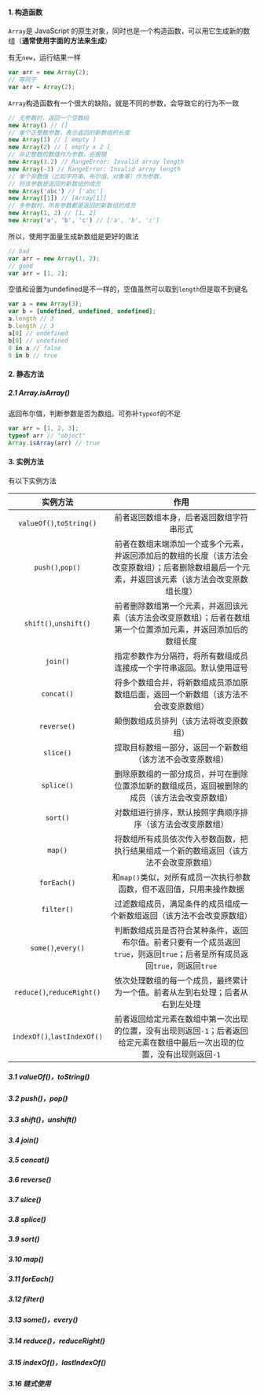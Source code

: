 #### 1. 构造函数

`Array`是 JavaScript 的原生对象，同时也是一个构造函数，可以用它生成新的数组（**通常使用字面的方法来生成**）

有无`new`，运行结果一样

```js
var arr = new Array(2);
// 等同于
var arr = Array(2);
```

`Array`构造函数有一个很大的缺陷，就是不同的参数，会导致它的行为不一致

```js
// 无参数时，返回一个空数组
new Array() // []
// 单个正整数参数，表示返回的新数组的长度
new Array(1) // [ empty ]
new Array(2) // [ empty x 2 ]
// 非正整数的数值作为参数，会报错
new Array(3.2) // RangeError: Invalid array length
new Array(-3) // RangeError: Invalid array length
// 单个非数值（比如字符串、布尔值、对象等）作为参数，
// 则该参数是返回的新数组的成员
new Array('abc') // ['abc']
new Array([1]) // [Array[1]]
// 多参数时，所有参数都是返回的新数组的成员
new Array(1, 2) // [1, 2]
new Array('a', 'b', 'c') // ['a', 'b', 'c']
```

所以，使用字面量生成新数组是更好的做法

```js
// bad
var arr = new Array(1, 2);
// good
var arr = [1, 2];
```

空值和设置为undefined是不一样的，空值虽然可以取到`length`但是取不到键名

```js
var a = new Array(3);
var b = [undefined, undefined, undefined];
a.length // 3
b.length // 3
a[0] // undefined
b[0] // undefined
0 in a // false
0 in b // true
```

#### 2. 静态方法

##### 2.1 Array.isArray()

返回布尔值，判断参数是否为数组。可弥补`typeof`的不足

```js
var arr = [1, 2, 3];
typeof arr // "object"
Array.isArray(arr) // true
```

#### 3. 实例方法

有以下实例方法

|          实例方法           |                             作用                             |
| :-------------------------: | :----------------------------------------------------------: |
|  `valueOf()`,`toString()`   |           前者返回数组本身，后者返回数组字符串形式           |
|      `push()`,`pop()`       | 前者在数组末端添加一个或多个元素，并返回添加后的数组的长度（该方法会改变原数组）；后者删除数组最后一个元素，并返回该元素（该方法会改变原数组长度） |
|    `shift()`,`unshift()`    | 前者删除数组第一个元素，并返回该元素（该方法会改变原数组）；后者在数组第一个位置添加元素，并返回添加后的数组长度 |
|          `join()`           | 指定参数作为分隔符，将所有数组成员连接成一个字符串返回。默认使用逗号 |
|         `concat()`          | 将多个数组合并，将新数组成员添加原数组后面，返回一个新数组（该方法不会改变原数组） |
|         `reverse()`         |            颠倒数组成员排列（该方法将改变原数组）            |
|          `slice()`          |  提取目标数组一部分，返回一个新数组（该方法不会改变原数组）  |
|         `splice()`          | 删除原数组的一部分成员，并可在删除位置添加新的数组成员，返回被删除的成员（该方法会改变原数组） |
|          `sort()`           |  对数组进行排序，默认按照字典顺序排序（该方法会改变原数组）  |
|           `map()`           | 将数组所有成员依次传入参数函数，把执行结果组成一个新的数组返回（该方法不会改变原数组） |
|         `forEach()`         | 和`map()`类似，对所有成员一次执行参数函数，但不返回值，只用来操作数据 |
|         `filter()`          | 过滤数组成员，满足条件的成员组成一个新数组返回（该方法不会改变原数组） |
|     `some()`,`every()`      | 判断数组成员是否符合某种条件，返回布尔值。前者只要有一个成员返回`true`，则返回`true`；后者是所有成员返回`true`，则返回`true` |
| `reduce()`,`reduceRight()`  | 依次处理数组的每一个成员，最终累计为一个值。前者从左到右处理；后者从右到左处理 |
| `indexOf()`,`lastIndexOf()` | 前者返回给定元素在数组中第一次出现的位置，没有出现则返回`-1`；后者返回给定元素在数组中最后一次出现的位置，没有出现则返回`-1` |

##### 3.1 valueOf()，toString()

##### 3.2 push()，pop()

##### 3.3 shift()，unshift()

##### 3.4 join()

##### 3.5 concat()

##### 3.6 reverse()

##### 3.7 slice()

##### 3.8 splice()

##### 3.9 sort()

##### 3.10 map()

##### 3.11 forEach()

##### 3.12 filter()

##### 3.13 some()，every()

##### 3.14 reduce()，reduceRight()

##### 3.15 indexOf()，lastIndexOf()

##### 3.16 链式使用